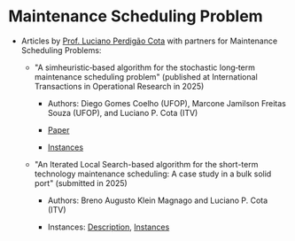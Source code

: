 # Maintenance Scheduling Problem

- Articles by [Prof. Luciano Perdigão Cota](https://lucianocota.github.io) with partners for Maintenance Scheduling Problems:

  - "A simheuristic‐based algorithm for the stochastic long‐term maintenance scheduling problem" (published at International Transactions in Operational Research in 2025)

    - Authors: Diego Gomes Coelho (UFOP), Marcone Jamilson Freitas Souza (UFOP), and Luciano P. Cota (ITV)
      
    - [Paper](https://onlinelibrary.wiley.com/doi/full/10.1111/itor.70021)

    - [Instances](http://www.decom.ufop.br/prof/marcone/projects/LTPMSP.html)

  - "An Iterated Local Search-based algorithm for the short-term technology maintenance scheduling: A case study in a bulk solid port" (submitted in 2025)
 
    - Authors: Breno Augusto Klein Magnago and Luciano P. Cota (ITV)   
           
    - Instances: [Description](./files/Description.pdf), [Instances](./instances/) 

